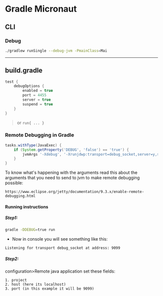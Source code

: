 # Gradle Micronaut
## CLI
### Debug
```bash
./gradlew runSingle --debug-jvm -PmainClass=Mai
```
----

## build.gradle
```groovy
test {
    debugOptions {
        enabled = true
        port = 4455
        server = true
        suspend = true
    }
}
```

> or ```run{ ... }```


### Remote Debugging in Gradle

```groovy
tasks.withType(JavaExec) {
    if (System.getProperty('DEBUG', 'false') == 'true') {
        jvmArgs '-Xdebug', '-Xrunjdwp:transport=debug_socket,server=y,suspend=y,address=9099'
    }
}
```

To know what's happening with the arguments read this about the arguments that you need to send to jvm to make remote debugging possible:
```
https://www.eclipse.org/jetty/documentation/9.3.x/enable-remote-debugging.html
```

#### Running instructions

##### Step1:

```bash
gradle -DDEBUG=true run
```

- Now in console you will see something like this:
```bash
Listening for transport debug_socket at address: 9099
```

##### Step2:
configuration>Remote java application
set these fields:

	1. project
	2. host (here its localhost)
	3. port (in this example it will be 9099)


